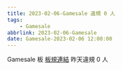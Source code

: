 ```yaml
---
title: 2023-02-06-Gamesale 違規 0 人
tags:
    - Gamesale
abbrlink: 2023-02-06-Gamesale
date: Gamesale-2023-02-06 12:00:00
---
```

Gamesale 板 [板規連結](https://www.ptt.cc/bbs/Gossiping/M.1637425085.A.07D.html)
昨天違規 0 人
